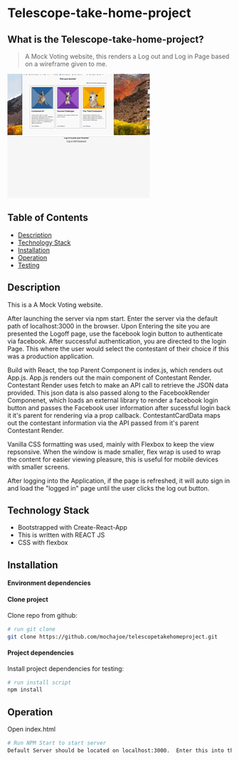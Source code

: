 # Telescope-take-home-project
## What is the Telescope-take-home-project?
 > A Mock Voting website, this renders a Log out and Log in Page based on a wireframe given to me.

 ![telescope-app Demo](./gifs/Telescope-resize.gif "Window Resize Example Gif")
 ![telescope-app Demoq](./gifs/telescope_loginandout.gif "Logging in and out function Gif-")

## Table of Contents

* [Description](#description)
* [Technology Stack](#technology-stack)
* [Installation](#installation)
* [Operation](#operation)
* [Testing](#testing)


## Description
This is a A Mock Voting website.

After launching the server via npm start.  Enter the server via the default path of localhost:3000 in the browser.  Upon Entering the site you are presented the Logoff page, use the facebook login button to authenticate via facebook.  After successful authentication, you are directed to the login Page.  This where the user would select the contestant of their choice if this was a production application. 

Build with React, the top Parent Component is index.js, which renders out App.js.  App.js renders out the main component of Contestant Render.  Contestant Render uses fetch to make an API call to retrieve the JSON data provided.  This json data is also passed along to the FacebookRender Componenet, which loads an external library to render a facebook login button and passes the Facebook user information after sucessful login back it it's parent for rendering via a prop callback.  ContestantCardData maps out the contestant information via the API passed from it's parent Contestant Render.  

Vanilla CSS formatting was used, mainly with Flexbox to keep the view repsonsive.  When the window is made smaller, flex wrap is used to wrap the content for easier viewing pleasure, this is useful for mobile devices with smaller screens.

After logging into the Application, if the page is refreshed, it will auto sign in and load the "logged in" page until the user clicks the log out button.

## Technology Stack
 * Bootstrapped with Create-React-App
 * This is written with REACT JS
 * CSS with flexbox

## Installation

#### Environment dependencies

#### Clone project
Clone repo from github:
```sh
# run git clone
git clone https://github.com/mochajoe/telescopetakehomeproject.git
```

#### Project dependencies

Install project dependencies for testing:
```sh
# run install script
npm install
```

## Operation

Open index.html
```sh
# Run NPM Start to start server
Default Server should be located on localhost:3000.  Enter this into the browser.
```


